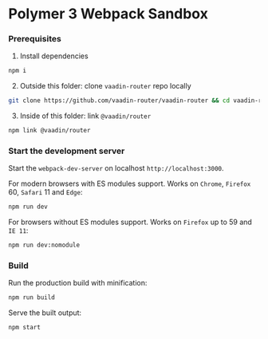# Polymer 3 Webpack Sandbox

### Prerequisites

1. Install dependencies

```sh
npm i
```

2. Outside this folder: clone `vaadin-router` repo locally

```sh
git clone https://github.com/vaadin-router/vaadin-router && cd vaadin-router && npm link
```

3. Inside of this folder: link `@vaadin/router`

```sh
npm link @vaadin/router
```

### Start the development server

Start the `webpack-dev-server` on localhost `http://localhost:3000`.

For modern browsers with ES modules support. Works on `Chrome`, `Firefox` 60, `Safari` 11 and `Edge`:

```sh
npm run dev
```

For browsers without ES modules support. Works on `Firefox` up to 59 and `IE 11`:

```sh
npm run dev:nomodule
```

### Build

Run the production build with minification:

```sh
npm run build
```

Serve the built output:

```sh
npm start
```
